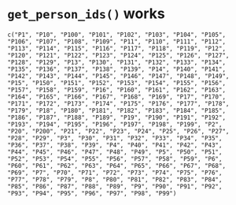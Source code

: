 # `get_person_ids()` works

    c("P1", "P10", "P100", "P101", "P102", "P103", "P104", "P105", 
    "P106", "P107", "P108", "P109", "P11", "P110", "P111", "P112", 
    "P113", "P114", "P115", "P116", "P117", "P118", "P119", "P12", 
    "P120", "P121", "P122", "P123", "P124", "P125", "P126", "P127", 
    "P128", "P129", "P13", "P130", "P131", "P132", "P133", "P134", 
    "P135", "P136", "P137", "P138", "P139", "P14", "P140", "P141", 
    "P142", "P143", "P144", "P145", "P146", "P147", "P148", "P149", 
    "P15", "P150", "P151", "P152", "P153", "P154", "P155", "P156", 
    "P157", "P158", "P159", "P16", "P160", "P161", "P162", "P163", 
    "P164", "P165", "P166", "P167", "P168", "P169", "P17", "P170", 
    "P171", "P172", "P173", "P174", "P175", "P176", "P177", "P178", 
    "P179", "P18", "P180", "P181", "P182", "P183", "P184", "P185", 
    "P186", "P187", "P188", "P189", "P19", "P190", "P191", "P192", 
    "P193", "P194", "P195", "P196", "P197", "P198", "P199", "P2", 
    "P20", "P200", "P21", "P22", "P23", "P24", "P25", "P26", "P27", 
    "P28", "P29", "P3", "P30", "P31", "P32", "P33", "P34", "P35", 
    "P36", "P37", "P38", "P39", "P4", "P40", "P41", "P42", "P43", 
    "P44", "P45", "P46", "P47", "P48", "P49", "P5", "P50", "P51", 
    "P52", "P53", "P54", "P55", "P56", "P57", "P58", "P59", "P6", 
    "P60", "P61", "P62", "P63", "P64", "P65", "P66", "P67", "P68", 
    "P69", "P7", "P70", "P71", "P72", "P73", "P74", "P75", "P76", 
    "P77", "P78", "P79", "P8", "P80", "P81", "P82", "P83", "P84", 
    "P85", "P86", "P87", "P88", "P89", "P9", "P90", "P91", "P92", 
    "P93", "P94", "P95", "P96", "P97", "P98", "P99")

